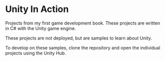 # Unity In Action #

Projects from my first game development book.  These projects are written in C# with the Unity game engine.

These projects are not deployed, but are samples to learn about Unity.

To develop on these samples, clone the repository and open the individual projects using the Unity Hub.
